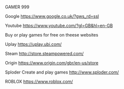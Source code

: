 GAMER 999

Google
https://www.google.co.uk/?gws_rd=ssl

Youtube
https://www.youtube.com/?gl=GB&hl=en-GB

Buy or play games for free on theese websites

Uplay
https://uplay.ubi.com/

Steam
http://store.steampowered.com/

Origin
https://www.origin.com/gbr/en-us/store

Sploder
Create and play games
http://www.sploder.com/

ROBLOX
https://www.roblox.com/
